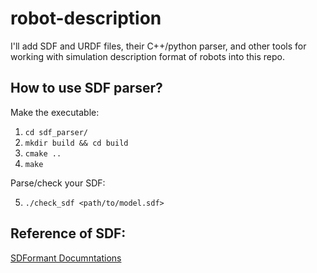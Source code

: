 # robot-description
I'll add SDF and URDF files, their C++/python parser, and other tools for working with simulation description format of robots into this repo.

## How to use SDF parser?
Make the executable:

1. ```cd sdf_parser/```
2. ```mkdir build && cd build```
3. ```cmake ..```
4. ```make```

Parse/check your SDF:

5. ```./check_sdf <path/to/model.sdf>```  



## Reference of SDF:
[SDFormant Documntations](http://sdformat.org/tutorials?)